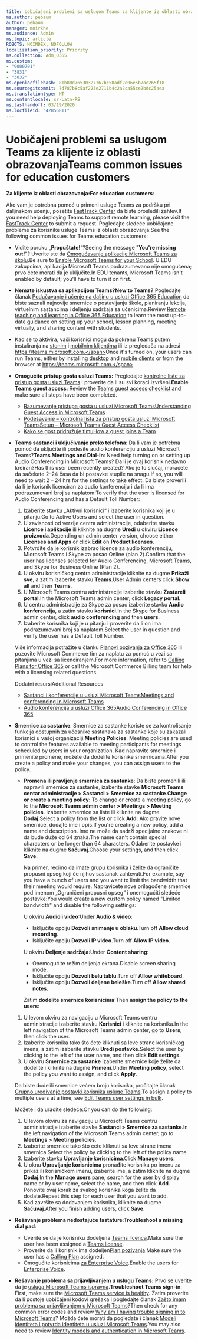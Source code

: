 ```yaml
---
title: Uobičajeni problemi sa uslugom Teams za klijente iz oblasti obrazovanja
ms.author: pebaum
author: pebaum
manager: mnirkhe
ms.audience: Admin
ms.topic: article
ROBOTS: NOINDEX, NOFOLLOW
localization_priority: Priority
ms.collection: Adm_O365
ms.custom:
- "9000701"
- "3831"
- "3832"
ms.openlocfilehash: 81b80d76530327767bc58adf2e06e5b7ae265f18
ms.sourcegitcommit: 7d787b8c5af223e2711b4c2a2ca55ce2bdc25aea
ms.translationtype: HT
ms.contentlocale: sr-Latn-RS
ms.lasthandoff: 03/19/2020
ms.locfileid: "42856811"
---
```

# <a name="teams-common-issues-for-education-customers"></a><span data-ttu-id="94aff-102">Uobičajeni problemi sa uslugom Teams za klijente iz oblasti obrazovanja</span><span class="sxs-lookup"><span data-stu-id="94aff-102">Teams common issues for education customers</span></span>

<span data-ttu-id="94aff-103">**Za klijente iz oblasti obrazovanja:**</span><span class="sxs-lookup"><span data-stu-id="94aff-103">**For education customers**:</span></span>

<span data-ttu-id="94aff-104">Ako vam je potrebna pomoć u primeni usluge Teams za podršku pri daljinskom učenju, posetite [FastTrack Center](https://www.microsoft.com/fasttrack) da biste prosledili zahtev.</span><span class="sxs-lookup"><span data-stu-id="94aff-104">If you need help deploying Teams to support remote learning, please visit the [FastTrack Center](https://www.microsoft.com/fasttrack) to submit a request.</span></span> <span data-ttu-id="94aff-105">Pogledajte sledeće uobičajene probleme za korisnike usluge Teams iz oblasti obrazovanja:</span><span class="sxs-lookup"><span data-stu-id="94aff-105">See the following common issues for Teams education customers:</span></span>

- <span data-ttu-id="94aff-106">Vidite poruku „**Propuštate!**“?</span><span class="sxs-lookup"><span data-stu-id="94aff-106">Seeing the message "**You're missing out!**"?</span></span> <span data-ttu-id="94aff-107">Uverite ste da [Omogućavanje aplikacije Microsoft Teams za školu](https://docs.microsoft.com/microsoft-365/education/intune-edu-trial/enable-microsoft-teams).</span><span class="sxs-lookup"><span data-stu-id="94aff-107">Be sure to [Enable Microsoft Teams for your School](https://docs.microsoft.com/microsoft-365/education/intune-edu-trial/enable-microsoft-teams).</span></span> <span data-ttu-id="94aff-108">U EDU zakupcima, aplikacija Microsoft Teams podrazumevano nije omogućena; prvo ćete morati da je uključite.</span><span class="sxs-lookup"><span data-stu-id="94aff-108">In EDU tenants, Microsoft Teams isn't enabled by default; you'll have to turn it on first.</span></span>

- <span data-ttu-id="94aff-109">**Nemate iskustva sa aplikacijom Teams?**</span><span class="sxs-lookup"><span data-stu-id="94aff-109">**New to Teams?**</span></span> <span data-ttu-id="94aff-110">Pogledajte članak [Podučavanje i učenje na daljinu u usluzi Office 365 Education](https://support.office.com/article/remote-teaching-and-learning-in-office-365-education-f651ccae-7b65-478b-8366-51bb884025c4) da biste saznali najnovije smernice o postavljanju škole, planiranju lekcija, virtuelnim sastancima i deljenju sadržaja sa učenicima.</span><span class="sxs-lookup"><span data-stu-id="94aff-110">Review [Remote teaching and learning in Office 365 Education](https://support.office.com/article/remote-teaching-and-learning-in-office-365-education-f651ccae-7b65-478b-8366-51bb884025c4) to learn the most up-to-date guidance on setting up your school, lesson planning, meeting virtually, and sharing content with students.</span></span>

- <span data-ttu-id="94aff-111">Kad se to aktivira, vaši korisnici mogu da pokrenu Teams putem instaliranja na [stonim](https://docs.microsoft.com/MicrosoftTeams/get-clients#desktop-client) i [mobilnim klijentima](https://docs.microsoft.com/MicrosoftTeams/get-clients#mobile-clients) ili iz pregledača na adresi https://teams.microsoft.com.</span><span class="sxs-lookup"><span data-stu-id="94aff-111">Once it's turned on, your users can run Teams, either by installing [desktop](https://docs.microsoft.com/MicrosoftTeams/get-clients#desktop-client) and [mobile clients](https://docs.microsoft.com/MicrosoftTeams/get-clients#mobile-clients) or from the browser at https://teams.microsoft.com.</span></span>

- <span data-ttu-id="94aff-112">**Omogućite pristup gosta usluzi Teams:** Pregledajte [kontrolne liste za pristup gosta usluzi Teams](https://docs.microsoft.com/microsoftteams/guest-access-checklist) i proverite da li su svi koraci izvršeni.</span><span class="sxs-lookup"><span data-stu-id="94aff-112">**Enable Teams guest access**: Review the [Teams guest access checklist](https://docs.microsoft.com/microsoftteams/guest-access-checklist) and make sure all steps have been completed.</span></span>
    - [<span data-ttu-id="94aff-113">Razumevanje pristupa gosta u usluzi Microsoft Teams</span><span class="sxs-lookup"><span data-stu-id="94aff-113">Understanding Guest Access in Microsoft Teams</span></span>](https://docs.microsoft.com/microsoftteams/guest-access)
    - [<span data-ttu-id="94aff-114">Podešavanje – kontrolna lista za pristup gosta usluzi Microsoft Teams</span><span class="sxs-lookup"><span data-stu-id="94aff-114">Setup – Microsoft Teams Guest Access Checklist</span></span>](https://docs.microsoft.com/microsoftteams/guest-access-checklist)
    - [<span data-ttu-id="94aff-115">Kako se gost pridružuje timu</span><span class="sxs-lookup"><span data-stu-id="94aff-115">How a guest joins a Team</span></span>](https://docs.microsoft.com/microsoftteams/guest-joins)

- <span data-ttu-id="94aff-116">**Teams sastanci i uključivanje preko telefona**: Da li vam je potrebna pomoć da uključite ili podesite audio konferenciju u usluzi Microsoft Teams?</span><span class="sxs-lookup"><span data-stu-id="94aff-116">**Teams Meetings and Dial-In**: Need help turning on or setting up Audio Conferencing in Microsoft Teams?</span></span> <span data-ttu-id="94aff-117">Da li je ovaj korisnik nedavno kreiran?</span><span class="sxs-lookup"><span data-stu-id="94aff-117">Has this user been recently created?</span></span> <span data-ttu-id="94aff-118">Ako je to slučaj, moraćete da sačekate 2–24 časa da bi postavke stupile na snagu.</span><span class="sxs-lookup"><span data-stu-id="94aff-118">If so, you will need to wait 2 – 24 hrs for the settings to take effect.</span></span> <span data-ttu-id="94aff-119">Da biste proverili da li je korisnik licenciran za audio konferenciju i da li ima podrazumevani broj sa naplatom:</span><span class="sxs-lookup"><span data-stu-id="94aff-119">To verify that the user is licensed for Audio Conferencing and has a Default Toll Number:</span></span>
    1. <span data-ttu-id="94aff-120">Izaberite stavku „Aktivni korisnici“ i izaberite korisnika koji je u pitanju.</span><span class="sxs-lookup"><span data-stu-id="94aff-120">Go to Active Users and select the user in question.</span></span>
    2. <span data-ttu-id="94aff-121">U zavisnosti od verzije centra administracije, odaberite stavku **Licence i aplikacije** ili kliknite na dugme **Uredi** u okviru **Licence proizvoda**.</span><span class="sxs-lookup"><span data-stu-id="94aff-121">Depending on admin center version, choose either **Licenses and Apps** or click **Edit** on **Product licenses**.</span></span>
    3. <span data-ttu-id="94aff-122">Potvrdite da je korisnik izabrao licence za audio konferenciju, Microsoft Teams i Skype za posao Online (plan 2).</span><span class="sxs-lookup"><span data-stu-id="94aff-122">Confirm that the user has licenses selected for Audio Conferencing, Microsoft Teams, and Skype for Business Online (Plan 2).</span></span>
    4. <span data-ttu-id="94aff-123">U okviru korisničkog centra administracije kliknite na dugme **Prikaži sve**, a zatim izaberite stavku **Teams**.</span><span class="sxs-lookup"><span data-stu-id="94aff-123">User Admin centers click **Show all** and then **Teams**.</span></span>
    5. <span data-ttu-id="94aff-124">U Microsoft Teams centru administracije izaberite stavku **Zastareli portal**.</span><span class="sxs-lookup"><span data-stu-id="94aff-124">In the Microsoft Teams admin center, click **Legacy portal**.</span></span>
    6. <span data-ttu-id="94aff-125">U centru administracije za Skype za posao izaberite stavku **Audio konferencija**, a zatim stavku **korisnici**.</span><span class="sxs-lookup"><span data-stu-id="94aff-125">In the Skype for Business admin center, click **audio conferencing** and then **users**.</span></span>
    7. <span data-ttu-id="94aff-126">Izaberite korisnika koji je u pitanju i proverite da li on ima podrazumevani broj sa naplatom.</span><span class="sxs-lookup"><span data-stu-id="94aff-126">Select the user in question and verify the user has a Default Toll Number.</span></span>

    <span data-ttu-id="94aff-127">Više informacija potražite u članku [Planovi pozivanja za Office 365](https://docs.microsoft.com/microsoftteams/calling-plans-for-office-365) ili pozovite Microsoft Commerce tim za naplatu za pomoć u vezi sa pitanjima u vezi sa licenciranjem.</span><span class="sxs-lookup"><span data-stu-id="94aff-127">For more information, refer to [Calling Plans for Office 365](https://docs.microsoft.com/microsoftteams/calling-plans-for-office-365) or call the Microsoft Commerce Billing team for help with a licensing related questions.</span></span>

    <span data-ttu-id="94aff-128">Dodatni resursi</span><span class="sxs-lookup"><span data-stu-id="94aff-128">Additional Resources</span></span>

    - [<span data-ttu-id="94aff-129">Sastanci i konferencije u usluzi Microsoft Teams</span><span class="sxs-lookup"><span data-stu-id="94aff-129">Meetings and conferencing in Microsoft Teams</span></span>](https://docs.microsoft.com/microsoftteams/deploy-meetings-microsoft-teams-landing-page)
    - [<span data-ttu-id="94aff-130">Audio konferencija u usluzi Office 365</span><span class="sxs-lookup"><span data-stu-id="94aff-130">Audio Conferencing in Office 365</span></span>](https://docs.microsoft.com/microsoftteams/audio-conferencing-in-office-365)

- <span data-ttu-id="94aff-131">**Smernice za sastanke**: Smernice za sastanke koriste se za kontrolisanje funkcija dostupnih za učesnike sastanaka za sastanke koje su zakazali korisnici u vašoj organizaciji.</span><span class="sxs-lookup"><span data-stu-id="94aff-131">**Meeting Policies**: Meeting policies are used to control the features available to meeting participants for meetings scheduled by users in your organization.</span></span> <span data-ttu-id="94aff-132">Kad napravite smernice i primenite promene, možete da dodelite korisnike smernicama.</span><span class="sxs-lookup"><span data-stu-id="94aff-132">After you create a policy and make your changes, you can assign users to the policy.</span></span>

    - <span data-ttu-id="94aff-133">**Promena ili pravljenje smernica za sastanke**: Da biste promenili ili napravili smernice za sastanke, izaberite stavke **Microsoft Teams centar administracije > Sastanci > Smernice za sastanke**.</span><span class="sxs-lookup"><span data-stu-id="94aff-133">**Change or create a meeting policy**: To change or create a meeting policy, go to the **Microsoft Teams admin center > Meetings > Meeting policies**.</span></span> <span data-ttu-id="94aff-134">Izaberite smernice sa liste ili kliknite na dugme **Dodaj**.</span><span class="sxs-lookup"><span data-stu-id="94aff-134">Select a policy from the list or click **Add**.</span></span> <span data-ttu-id="94aff-135">Ako pravite nove smernice, dodajte ime i opis.</span><span class="sxs-lookup"><span data-stu-id="94aff-135">If you're creating a new policy, add a name and description.</span></span> <span data-ttu-id="94aff-136">Ime ne može da sadrži specijalne znakove ni da bude duže od 64 znaka.</span><span class="sxs-lookup"><span data-stu-id="94aff-136">The name can't contain special characters or be longer than 64 characters.</span></span> <span data-ttu-id="94aff-137">Odaberite postavke i kliknite na dugme **Sačuvaj**.</span><span class="sxs-lookup"><span data-stu-id="94aff-137">Choose your settings, and then click **Save**.</span></span> 
    
        <span data-ttu-id="94aff-138">Na primer, recimo da imate grupu korisnika i želite da ograničite propusni opseg koji će njihov sastanak zahtevati.</span><span class="sxs-lookup"><span data-stu-id="94aff-138">For example, say you have a bunch of users and you want to limit the bandwidth that their meeting would require.</span></span> <span data-ttu-id="94aff-139">Napravićete nove prilagođene smernice pod imenom „Ograničeni propusni opseg“ i onemogućiti sledeće postavke:</span><span class="sxs-lookup"><span data-stu-id="94aff-139">You would create a new custom policy named "Limited bandwidth" and disable the following settings:</span></span>

        <span data-ttu-id="94aff-140">U okviru **Audio i video**:</span><span class="sxs-lookup"><span data-stu-id="94aff-140">Under **Audio & video**:</span></span>
        - <span data-ttu-id="94aff-141">Isključite opciju **Dozvoli snimanje u oblaku**.</span><span class="sxs-lookup"><span data-stu-id="94aff-141">Turn off **Allow cloud recording**.</span></span>
        - <span data-ttu-id="94aff-142">Isključite opciju **Dozvoli IP video**.</span><span class="sxs-lookup"><span data-stu-id="94aff-142">Turn off **Allow IP video**.</span></span>

        <span data-ttu-id="94aff-143">U okviru **Deljenje sadržaja**:</span><span class="sxs-lookup"><span data-stu-id="94aff-143">Under **Content sharing**:</span></span>

        - <span data-ttu-id="94aff-144">Onemogućite režim deljenja ekrana.</span><span class="sxs-lookup"><span data-stu-id="94aff-144">Disable screen sharing mode.</span></span>
        - <span data-ttu-id="94aff-145">Isključite opciju **Dozvoli belu tablu**.</span><span class="sxs-lookup"><span data-stu-id="94aff-145">Turn off **Allow whiteboard**.</span></span>
        - <span data-ttu-id="94aff-146">Isključite opciju **Dozvoli deljene beleške**.</span><span class="sxs-lookup"><span data-stu-id="94aff-146">Turn off **Allow shared notes**.</span></span>

        <span data-ttu-id="94aff-147">Zatim **dodelite smernice korisnicima**:</span><span class="sxs-lookup"><span data-stu-id="94aff-147">Then **assign the policy to the users**:</span></span>

    1. <span data-ttu-id="94aff-148">U levom okviru za navigaciju u Microsoft Teams centru administracije izaberite stavku **Korisnici** i kliknite na korisnika.</span><span class="sxs-lookup"><span data-stu-id="94aff-148">In the left navigation of the Microsoft Teams admin center, go to **Users**, then click the user.</span></span>
    2. <span data-ttu-id="94aff-149">Izaberite korisnika tako što ćete kliknuti sa leve strane korisničkog imena, a zatim izaberite stavku **Uredi postavke**.</span><span class="sxs-lookup"><span data-stu-id="94aff-149">Select the user by clicking to the left of the user name, and then click **Edit settings**.</span></span>
    3. <span data-ttu-id="94aff-150">U okviru **Smernice za sastanke** izaberite smernice koje želite da dodelite i kliknite na dugme **Primeni**.</span><span class="sxs-lookup"><span data-stu-id="94aff-150">Under **Meeting policy**, select the policy you want to assign, and click **Apply**.</span></span>

    <span data-ttu-id="94aff-151">Da biste dodelili smernice većem broju korisnika, pročitajte članak [Grupno uređivanje postavki korisnika usluge Teams](https://docs.microsoft.com/microsoftteams/edit-user-settings-in-bulk).</span><span class="sxs-lookup"><span data-stu-id="94aff-151">To assign a policy to multiple users at a time, see [Edit Teams user settings in bulk](https://docs.microsoft.com/microsoftteams/edit-user-settings-in-bulk).</span></span>

    <span data-ttu-id="94aff-152">Možete i da uradite sledeće:</span><span class="sxs-lookup"><span data-stu-id="94aff-152">Or you can do the following:</span></span>
    1. <span data-ttu-id="94aff-153">U levom okviru za navigaciju u Microsoft Teams centru administracije izaberite stavke **Sastanci > Smernice za sastanke**.</span><span class="sxs-lookup"><span data-stu-id="94aff-153">In the left navigation of the Microsoft Teams admin center, go to **Meetings > Meeting policies**.</span></span>
    2. <span data-ttu-id="94aff-154">Izaberite smernice tako što ćete kliknuti sa leve strane imena smernica.</span><span class="sxs-lookup"><span data-stu-id="94aff-154">Select the policy by clicking to the left of the policy name.</span></span>
    3. <span data-ttu-id="94aff-155">Izaberite stavku **Upravljanje korisnicima**.</span><span class="sxs-lookup"><span data-stu-id="94aff-155">Click **Manage users**.</span></span>
    4. <span data-ttu-id="94aff-156">U oknu **Upravljanje korisnicima** pronađite korisnika po imenu za prikaz ili korisničkom imenu, izaberite ime, a zatim kliknite na dugme **Dodaj**.</span><span class="sxs-lookup"><span data-stu-id="94aff-156">In the **Manage users** pane, search for the user by display name or by user name, select the name, and then click **Add**.</span></span> <span data-ttu-id="94aff-157">Ponovite ovaj korak za svakog korisnika koga želite da dodate.</span><span class="sxs-lookup"><span data-stu-id="94aff-157">Repeat this step for each user that you want to add.</span></span>
    5. <span data-ttu-id="94aff-158">Kad završite sa dodavanjem korisnika, kliknite na dugme **Sačuvaj**.</span><span class="sxs-lookup"><span data-stu-id="94aff-158">After you finish adding users, click **Save**.</span></span>

- <span data-ttu-id="94aff-159">**Rešavanje problema nedostajuće tastature**:</span><span class="sxs-lookup"><span data-stu-id="94aff-159">**Troubleshoot a missing dial pad**:</span></span>
    - <span data-ttu-id="94aff-160">Uverite se da je korisniku dodeljena [Teams licenca](https://docs.microsoft.com/MicrosoftTeams/assign-teams-licenses).</span><span class="sxs-lookup"><span data-stu-id="94aff-160">Make sure the user has been assigned a [Teams license](https://docs.microsoft.com/MicrosoftTeams/assign-teams-licenses).</span></span>
    - <span data-ttu-id="94aff-161">Proverite da li korisnik ima dodeljen[Plan pozivanja](https://docs.microsoft.com/MicrosoftTeams/calling-plan-landing-page).</span><span class="sxs-lookup"><span data-stu-id="94aff-161">Make sure the user has a [Calling Plan](https://docs.microsoft.com/MicrosoftTeams/calling-plan-landing-page) assigned.</span></span>
    - <span data-ttu-id="94aff-162">Omogućite korisnicima [za Enterprise Voice](https://docs.microsoft.com/skypeforbusiness/skype-for-business-hybrid-solutions/plan-your-phone-system-cloud-pbx-solution/enable-users-for-enterprise-voice-online-and-phone-system-voicemail#to-enable-your-users-for-phone-system-in-office-365-voice-and-voicemail).</span><span class="sxs-lookup"><span data-stu-id="94aff-162">Enable the users for [Enterprise Voice](https://docs.microsoft.com/skypeforbusiness/skype-for-business-hybrid-solutions/plan-your-phone-system-cloud-pbx-solution/enable-users-for-enterprise-voice-online-and-phone-system-voicemail#to-enable-your-users-for-phone-system-in-office-365-voice-and-voicemail).</span></span>

- <span data-ttu-id="94aff-163">**Rešavanje problema sa prijavljivanjem u uslugu Teams:** Prvo se uverite da je [usluga Microsoft Teams ispravna](https://admin.microsoft.com/Adminportal/Home?source=applauncher#/servicehealth).</span><span class="sxs-lookup"><span data-stu-id="94aff-163">**Troubleshoot Teams sign-in**: First, make sure the [Microsoft Teams service is healthy](https://admin.microsoft.com/Adminportal/Home?source=applauncher#/servicehealth).</span></span> <span data-ttu-id="94aff-164">Zatim proverite da li postoje uobičajeni kodovi grešaka i pogledajte članak [Zašto imam problema sa prijavljivanjem u Microsoft Teams](https://support.office.com/article/a02f683b-61a3-4008-9447-ee60c5593b0f)?</span><span class="sxs-lookup"><span data-stu-id="94aff-164">Then check for any common error codes and review [Why am I having trouble signing in to Microsoft Teams](https://support.office.com/article/a02f683b-61a3-4008-9447-ee60c5593b0f)?</span></span> <span data-ttu-id="94aff-165">Možda ćete morati da pogledate i članak [Modeli identiteta i potvrda identiteta u usluzi Microsoft Teams](https://docs.microsoft.com/MicrosoftTeams/identify-models-authentication).</span><span class="sxs-lookup"><span data-stu-id="94aff-165">You may also need to review [Identity models and authentication in Microsoft Teams](https://docs.microsoft.com/MicrosoftTeams/identify-models-authentication).</span></span>
